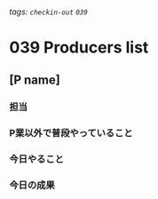 ###### tags: `checkin-out` `039`

# 039 Producers list

## [P name]

### 担当

### P業以外で普段やっていること

### 今日やること

### 今日の成果
